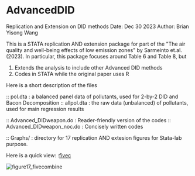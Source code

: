 # AdvancedDID
Replication and Extension on DID methods
Date: Dec 30 2023
Author: Brian Yisong Wang

This is a STATA replication AND extension package for part of the "The air quality and well-being effects of low emission zones" by Sarmeinto et.al.(2023).
In particular, this package focuses around Table 6 and Table 8, but 
1. Extends the analysis to include other Advanced DID methods
2. Codes in STATA while the original paper uses R

Here is a short description of the files

:: pol.dta    :    a balanced panel data of pollutants, used for 2-by-2 DID and Bacon Decomposition
:: allpol.dta :    the raw data (unbalanced) of pollutants, used for main regression results

:: Advanced_DIDweapon.do       :     Reader-friendly version of the codes
:: Advanced_DIDweapon_noc.do   :     Concisely written codes

:: Graphs/   :    directory for 17 replication AND extesion figures for Stata-lab purpose.

Here is a quick view:
:[fivec](https://github.com/BWaaaa/AdvancedDID/blob/1333f5b57966537a8092154887cd067a393af60f/Graphs/figure17_fivecombine.png)

![figure17_fivecombine](https://github.com/BWaaaa/AdvancedDID/Graphs/figure17_fivecombine)
